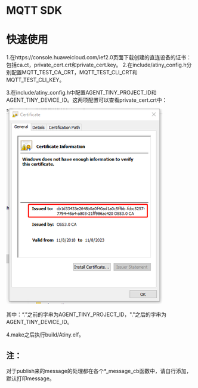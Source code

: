 # MQTT SDK
# 快速使用

1.在https://console.huaweicloud.com/ief2.0页面下载创建的直连设备的证书：包括ca.ct，private_cert.crt和private_cert.key。
2.在include/atiny_config.h分别配置MQTT_TEST_CA_CRT，MQTT_TEST_CLI_CRT和MQTT_TEST_CLI_KEY。

3.在include/atiny_config.h中配置AGENT_TINY_PROJECT_ID和AGENT_TINY_DEVICE_ID。这两项配置可以查看private_cert.crt中：

![](./doc/produceid.png)

其中：“.”之前的字串为AGENT_TINY_PROJECT_ID，"."之后的字串为AGENT_TINY_DEVICE_ID。

4.make之后执行build/Atiny.elf。

## 注：

对于publish来的message的处理都在各个*_message_cb函数中，请自行添加，默认打印message。